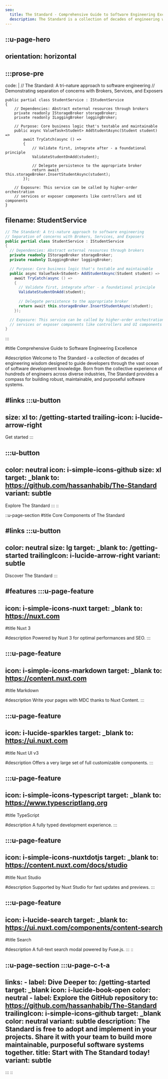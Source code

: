 ```yaml
---
seo:
  title: The Standard - Comprehensive Guide to Software Engineering Excellence
  description: The Standard is a collection of decades of engineering wisdom designed to guide developers through the vast ocean of software development knowledge.
---
```


::u-page-hero
---
orientation: horizontal
---
  :::prose-pre
  ---
  code: |
    // The Standard: A tri-nature approach to software engineering
    // Demonstrating separation of concerns with Brokers, Services, and Exposers

    public partial class StudentService : IStudentService
    {
        // Dependencies: Abstract external resources through brokers
        private readonly IStorageBroker storageBroker;
        private readonly ILoggingBroker loggingBroker;
        
        // Purpose: Core business logic that's testable and maintainable
        public async ValueTask<Student> AddStudentAsync(Student student) =>
            await TryCatch(async () =>
            {
                // Validate first, integrate after - a foundational principle
                ValidateStudentOnAdd(student);
                
                // Delegate persistence to the appropriate broker
                return await this.storageBroker.InsertStudentAsync(student);
            });
        
        // Exposure: This service can be called by higher-order orchestration
        // services or exposer components like controllers and UI components
    }
  filename: StudentService
  ---
  ```csharp
  // The Standard: A tri-nature approach to software engineering 
  // Separation of concerns with Brokers, Services, and Exposers
  public partial class StudentService : IStudentService
  {
    // Dependencies: Abstract external resources through brokers
    private readonly IStorageBroker storageBroker;
    private readonly ILoggingBroker loggingBroker;

    // Purpose: Core business logic that's testable and maintainable
    public async ValueTask<Student> AddStudentAsync(Student student) =>
      await TryCatch(async () =>
      {
        // Validate first, integrate after - a foundational principle
        ValidateStudentOnAdd(student);
        
        // Delegate persistence to the appropriate broker
        return await this.storageBroker.InsertStudentAsync(student);
      });

    // Exposure: This service can be called by higher-order orchestration
    // services or exposer components like controllers and UI components
  }
  ```
  :::

#title
Comprehensive Guide to Software Engineering Excellence

#description
Welcome to The Standard - a collection of decades of engineering wisdom designed to guide developers through the vast ocean of software development knowledge. Born from the collective experience of hundreds of engineers across diverse industries, The Standard provides a compass for building robust, maintainable, and purposeful software systems.

#links
  :::u-button
  ---
  size: xl
  to: /getting-started
  trailing-icon: i-lucide-arrow-right
  ---
  Get started
  :::

  :::u-button
  ---
  color: neutral
  icon: i-simple-icons-github
  size: xl
  target: _blank
  to: https://github.com/hassanhabib/The-Standard
  variant: subtle
  ---
  Explore The Standard
  :::
::

::u-page-section
#title
Core Components of The Standard

#links
  :::u-button
  ---
  color: neutral
  size: lg
  target: _blank
  to: /getting-started
  trailingIcon: i-lucide-arrow-right
  variant: subtle
  ---
  Discover The Standard
  :::

#features
  :::u-page-feature
  ---
  icon: i-simple-icons-nuxt
  target: _blank
  to: https://nuxt.com
  ---
  #title
  Nuxt 3

  #description
  Powered by Nuxt 3 for optimal performances and SEO.
  :::

  :::u-page-feature
  ---
  icon: i-simple-icons-markdown
  target: _blank
  to: https://content.nuxt.com
  ---
  #title
  Markdown

  #description
  Write your pages with MDC thanks to Nuxt Content.
  :::

  :::u-page-feature
  ---
  icon: i-lucide-sparkles
  target: _blank
  to: https://ui.nuxt.com
  ---
  #title
  Nuxt UI v3

  #description
  Offers a very large set of full customizable components.
  :::

  :::u-page-feature
  ---
  icon: i-simple-icons-typescript
  target: _blank
  to: https://www.typescriptlang.org
  ---
  #title
  TypeScript

  #description
  A fully typed development experience.
  :::

  :::u-page-feature
  ---
  icon: i-simple-icons-nuxtdotjs
  target: _blank
  to: https://content.nuxt.com/docs/studio
  ---
  #title
  Nuxt Studio

  #description
  Supported by Nuxt Studio for fast updates and previews.
  :::

  :::u-page-feature
  ---
  icon: i-lucide-search
  target: _blank
  to: https://ui.nuxt.com/components/content-search
  ---
  #title
  Search

  #description
  A full-text search modal powered by Fuse.js.
  :::
::

::u-page-section
  :::u-page-c-t-a
  ---
  links:
    - label: Dive Deeper
      to: /getting-started
      target: _blank
      icon: i-lucide-book-open
      color: neutral
    - label: Explore the GitHub repository
      to: https://github.com/hassanhabib/The-Standard
      trailingIcon: i-simple-icons-github
      target: _blank
      color: neutral
      variant: subtle
  description: The Standard is free to adopt and implement in your projects. Share it with your team to build more maintainable, purposeful software systems together.
  title: Start with The Standard today!
  variant: subtle
  ---
  :::
::
